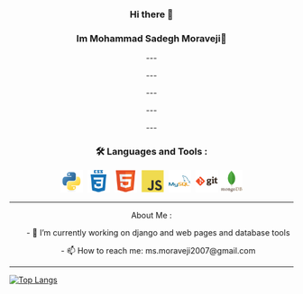 ### <p align='center'>Hi there 👋</p>
### <p align= 'center'>Im Mohammad Sadegh Moraveji🙌</p>

<p align ='center'>  --- </p>


<p align ='center'>  --- </p>

<p align ='center'>  --- </p>

<p align ='center'>  --- </p>

<p align ='center'>  --- </p>

### <p align='center'>:hammer_and_wrench: Languages and Tools :</p>
<div align='center'>
  <img src="https://github.com/devicons/devicon/blob/master/icons/python/python-original.svg" title="python" alt="python " width="40" height="40"/>&nbsp;
  <img src="https://github.com/devicons/devicon/blob/master/icons/css3/css3-plain-wordmark.svg"  title="CSS3" alt="CSS" width="40" height="40"/>&nbsp;
  <img src="https://github.com/devicons/devicon/blob/master/icons/html5/html5-original.svg"  title="HTML5" alt="HTML" width="40" height="40"/>&nbsp;
  <img src="https://github.com/devicons/devicon/blob/master/icons/javascript/javascript-original.svg" title="JavaScript" alt="JavaScript" width="40" height="40"/>&nbsp;
  <img src="https://github.com/devicons/devicon/blob/master/icons/mysql/mysql-original-wordmark.svg" title="MySQL"  alt="MySQL" width="40" height="40"/>&nbsp;
  <img src="https://github.com/devicons/devicon/blob/master/icons/git/git-original-wordmark.svg"  title="Git" **alt="Git" width="40" height="40"/>
  <img src="https://github.com/devicons/devicon/blob/master/icons/mongodb/mongodb-original-wordmark.svg" title="MongoDB" **alt="MongoDB" width="40" height="40"/>


</div>

---

  <p align ='center'>About Me :</p>

<ul align='center'> - 🔭 I’m currently working on django and web pages and database tools</ul>

<ul align='center'>- 📫 How to reach me: ms.moraveji2007@gmail.com</ul>


---

[![Top Langs](https://github-readme-stats.vercel.app/api/top-langs/?username=mohammad-sadegh-moraveji)](https://github.com/anuraghazra/github-readme-stats)


    




<!--
**mohammad-sadegh-moraveji/mohammad-sadegh-moraveji** is a ✨ _special_ ✨ repository because its `README.md` (this file) appears on your GitHub profile.


